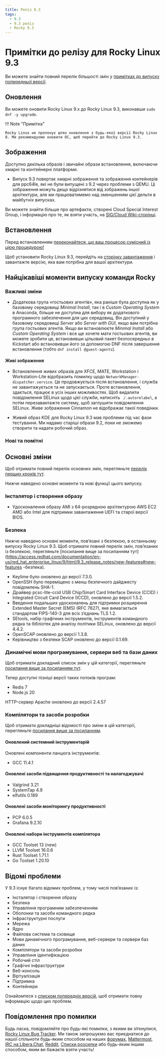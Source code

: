 ```yaml
---
title: Реліз 9.3
tags:
  - 9.3
  - 9.3 реліз
  - Rocky 9.3
---
```


# Примітки до релізу для Rocky Linux 9.3

Ви можете знайти повний перелік більшості змін у [примітках до випуску попередньої версії](https://access.redhat.com/documentation/en-us/red_hat_enterprise_linux/9/html/9.3_release_notes/index).

## Оновлення

Ви можете оновити Rocky Linux 9.x до Rocky Linux 9.3, виконавши `sudo dnf -y upgrade`.

!!! Note "Примітка"

```
Rocky Linux не пропонує шлях оновлення з будь-якої версії Rocky Linux 8. Ми рекомендуємо оновити ОС, щоб перейти до Rocky Linux 9.3.
```

## Зображення

Доступно декілька образів і звичайні образи встановлення, включаючи хмарні та контейнерні платформи.

- Випуск 9.3 повертає хмарні зображення та зображення контейнерів для ppc64le, які не були випущені з 9.2 через проблеми з QEMU. Ці зображення можуть дещо відрізнятися від зображень іншої архітектури, але ми працюватимемо над зменшенням цієї дельти в майбутніх випусках.

Ви можете знайти більше про артефакти, створені Cloud Special Interest Group, і інформацію про те, як взяти участь, на [SIG/Cloud Wiki-сторінці](https://sig-cloud.rocky.page/).

## Встановлення

Перед встановленням [переконайтеся, що ваш процесор сумісний із цією процедурою!](https://docs.rockylinux.org/gemstones/test_cpu_compat/)

Щоб установити Rocky Linux 9.3, перейдіть на [сторінку завантаження](https://rockylinux.org/download/) і завантажте версію, яка вам потрібна для вашої архітектури.

## Найцікавіші моменти випуску команди Rocky

### Важливі зміни

- Додаткова група «гостьових агентів», яка раніше була доступна як у базовому середовищі _Minimal Install_, так і в _Custom Operating System_ в Anaconda, більше не доступна для вибору як додаткового програмного забезпечення для цих середовищ. Він доступний у базовому середовищі _Server_ або _Server with GUI_, якщо вам потрібна група гостьових агентів. Якщо ви встановлюєте _Minimal Install_ або _Custom Operating System_ і все ще хочете мати гостьових агентів, ви можете зробити це, встановивши цільовий пакет безпосередньо в Kickstart або встановивши його за допомогою DNF після завершення встановлення (тобто `dnf install @guest-agents`).

#### Живі зображення

- Встановлення живих образів для XFCE, MATE, Workstation і Workstation-Lite відобразить помилку щодо `NetworkManager-dispatcher.service`. Це продовжується після встановлення, і служба не завантажується та не запускається. Проте встановлення, здається, працює в усіх інших можливостях. Щоб видалити повідомлення SELinux щодо цієї служби, натисніть ` /.autorelabel`, а потім перезавантажте систему, щоб заглушити повідомлення SELinux. Живе зображення Cinnamon не відображає такої поведінки.

- Живий образ KDE для Rocky Linux 9.3 мав проблеми під час фази тестування. Ми надамо старіші образи 9.2, поки не зможемо створити та надати робочий образ.

### Нові та помітні

## Основні зміни

Щоб отримати повний перелік основних змін, перегляньте [перелік перших кроків тут](https://access.redhat.com/documentation/en-us/red_hat_enterprise_linux/9/html/9.3_release_notes/overview#overview-major-changes).

Нижче наведено основні моменти та нові функції цього випуску.

### Інсталятор і створення образу

- Удосконалення образу AMI з 64-розрядною архітектурою AWS EC2 AMD або Intel для підтримки завантаження UEFI та старої версії BIOS.

### Безпека

Нижче наведено основні моменти, пов’язані з безпекою, в останньому випуску Rocky Linux 9.3. Щоб отримати повний перелік змін, пов’язаних із безпекою, перегляньте [посилання вище за посиланням тут](https://access.redhat.com/documentation/en-us/red_hat_enterprise_linux/9/html/9.3_release_notes/new-features#new-features -безпека).

- Keylime було оновлено до версії 7.3.0.
- OpenSSH було переміщено з менш безпечного дайджесту повідомлень SHA-1.
- Драйвер pcsc-lite-ccid USB Chip/Smart Card Interface Device (CCID) і Integrated Circuit Card Device (ICCD), оновлено до версії 1.5.2.
- Введення подальших удосконалень для підтримки розширення Extended Master Secret (EMS) (RFC 7627), яке вимагається стандартом FIPS-140-3 для всіх з’єднань TLS 1.2.
- SEtools, набір графічних інструментів, інструментів командного рядка та бібліотек для аналізу політики SELinux, оновлено до версії 4.4.2.
- OpenSCAP оновлено до версії 1.3.8.
- Керівництво з безпеки SCAP оновлено до версії 0.1.69.

### Динамічні мови програмування, сервери веб та бази даних

Щоб отримати докладний список змін у цій категорії, перегляньте [посилання вище за посиланням тут](https://access.redhat.com/documentation/en-us/red_hat_enterprise_linux/9/html/9.3_release_notes/new-features#new-features-dynamic-programming-languages-web-and-database-servers).

Тепер доступні пізніші версії таких потоків програм:

- Redis 7
- Node.js 20

HTTP-сервер Apache оновлено до версії 2.4.57

### Компілятори та засоби розробки

Щоб отримати докладніші відомості про зміни в цій категорії, перегляньте [посилання вище за посиланням](https://access.redhat.com/documentation/en-us/red_hat_enterprise_linux/9/html/9.3_release_notes/new-features#new-features-compilers-and-development-tools).

#### Оновлений системний інструментарій

Оновлені компоненти ланцюга інструментів:

- GCC 11.4.1

#### Оновлені засоби підвищення продуктивності та налагоджувачі

- Valgrind 3.21
- SystemTap 4.9
- elfutils 0.189

#### Оновлені засоби моніторингу продуктивності

- PCP 6.0.5
- Grafana 9.2.10

#### Оновлені набори інструментів компілятора

- GCC Toolset 13 (new)
- LLVM Toolset 16.0.6
- Rust Toolset 1.71.1
- Go Toolset 1.20.10

## Відомі проблеми

У 9.3 існує багато відомих проблем, у тому числі пов’язаних із:

- Інсталятор і створення образу
- Безпека
- Управління програмним забезпеченням
- Оболонки та засоби командного рядка
- Інфраструктурні послуги
- Мережа
- Ядро
- Файлова система та сховище
- Мови динамічного програмування, веб-сервери та сервери баз даних
- Компілятори та засоби розробки
- Управління ідентифікацією
- Робочий стіл
- Графічні інфраструктури
- Веб-консоль
- Віртуалізація
- Підтримка
- Контейнери

Ознайомтеся з [списком попередніх версій](https://access.redhat.com/documentation/en-us/red_hat_enterprise_linux/9/html/9.3_release_notes/known-issues), щоб отримати повну інформацію щодо цих проблем.

## Повідомлення про помилки

Будь ласка, повідомляйте про будь-які помилки, з якими ви зіткнулися, [Rocky Linux Bug Tracker](https://bugs.rockylinux.org/). Ми також запрошуємо вас приєднатися до нашої спільноти будь-яким способом на наших [форумах](https://forums.rockylinux.org), [Mattermost](https://chat.rockylinux.org), [IRC на Libera.Chat](irc://irc.liberachat/rockylinux), [Reddit](https://reddit.com/r/rockylinux), [Списки розсилки](https://lists.resf.org) або будь-яким іншим способом, яким ви бажаєте взяти участь!

